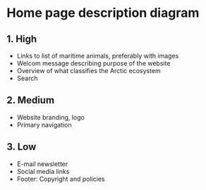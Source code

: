 # Home page description diagram

## 1. High

- Links to list of maritime animals, preferably with images
- Welcom message describing purpose of the website
- Overview of what classifies the Arctic ecosystem
- Search

## 2. Medium

- Website branding, logo
- Primary navigation

## 3. Low

- E-mail newsletter
- Social media links
- Footer: Copyright and policies